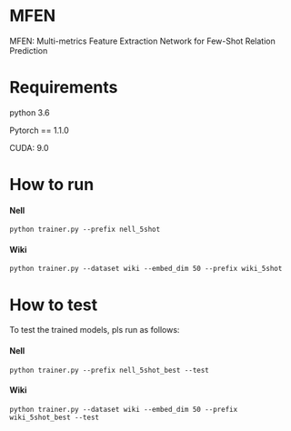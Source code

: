 # MFEN 
MFEN: Multi-metrics Feature Extraction Network for Few-Shot Relation Prediction

# Requirements

python 3.6

Pytorch == 1.1.0

CUDA: 9.0

# How to run

#### Nell
```
python trainer.py --prefix nell_5shot
```
#### Wiki

```
python trainer.py --dataset wiki --embed_dim 50 --prefix wiki_5shot
```



# How to test
To test the trained models, pls run as follows:

#### Nell
```
python trainer.py --prefix nell_5shot_best --test
```

#### Wiki
```
python trainer.py --dataset wiki --embed_dim 50 --prefix wiki_5shot_best --test
```
